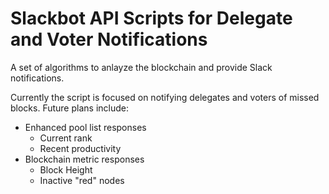 # Slackbot API Scripts for Delegate and Voter Notifications
A set of algorithms to anlayze the blockchain and provide Slack notifications.

Currently the script is focused on notifying delegates and voters of missed blocks. Future plans include:

- Enhanced pool list responses
  - Current rank 
  - Recent productivity
- Blockchain metric responses
  - Block Height
  - Inactive "red" nodes
